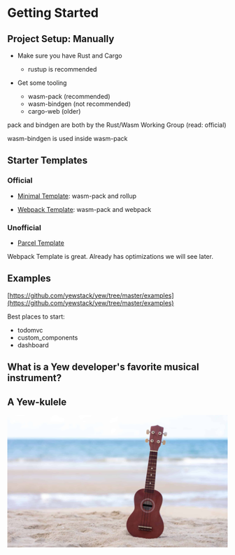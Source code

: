# Getting Started

## Project Setup: Manually

- Make sure you have Rust and Cargo

  - rustup is recommended

- Get some tooling
  - wasm-pack (recommended)
  - wasm-bindgen (not recommended)
  - cargo-web (older)

<div class="notes">

pack and bindgen are both by the Rust/Wasm Working Group
(read: official)

wasm-bindgen is used inside wasm-pack

</div>

## Starter Templates

### Official

- [Minimal Template](https://github.com/yewstack/yew-wasm-pack-minimal): wasm-pack and rollup

- [Webpack Template](https://github.com/yewstack/yew-wasm-pack-template): wasm-pack and webpack

### Unofficial

- [Parcel Template](https://github.com/spielrs/yew-parcel-template)

<div class="notes">
Webpack Template is great. Already has optimizations we will see later.
</div>

## Examples

[https://github.com/yewstack/yew/tree/master/examples](https://github.com/yewstack/yew/tree/master/examples)

Best places to start:

- todomvc
- custom_components
- dashboard

## What is a Yew developer's favorite musical instrument?

## A Yew-kulele

![](./assets/ukulele.jpg)
